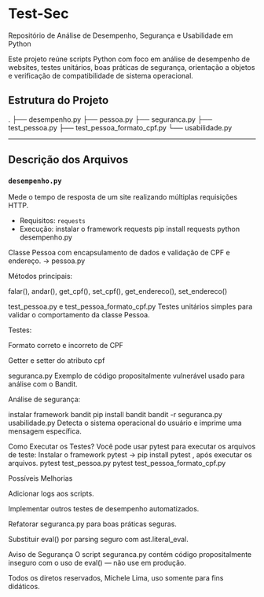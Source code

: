 # Test-Sec

Repositório de Análise de Desempenho, Segurança e Usabilidade em Python

Este projeto reúne scripts Python com foco em análise de desempenho de websites, testes unitários, boas práticas de segurança, orientação a objetos e verificação de compatibilidade de sistema operacional.

## Estrutura do Projeto

.
├── desempenho.py
├── pessoa.py
├── seguranca.py
├── test_pessoa.py
├── test_pessoa_formato_cpf.py
└── usabilidade.py

---

##  Descrição dos Arquivos

### `desempenho.py`
Mede o tempo de resposta de um site realizando múltiplas requisições HTTP.

- Requisitos: `requests`
- Execução:
  instalar o framework requests
  pip install requests
  python desempenho.py
  

Classe Pessoa com encapsulamento de dados e validação de CPF e endereço. -> pessoa.py



Métodos principais:

falar(), andar(), get_cpf(), set_cpf(), get_endereco(), set_endereco()

test_pessoa.py e test_pessoa_formato_cpf.py
Testes unitários simples para validar o comportamento da classe Pessoa.




 Testes:

Formato correto e incorreto de CPF

Getter e setter do atributo cpf

seguranca.py
Exemplo de código propositalmente vulnerável usado para análise com o Bandit.





 Análise de segurança:

instalar framework bandit
pip install bandit
bandit -r seguranca.py
usabilidade.py
Detecta o sistema operacional do usuário e imprime uma mensagem específica.


Como Executar os Testes?
Você pode usar pytest para executar os arquivos de teste:
Instalar o framework pytest -> pip install pytest , após executar os arquivos.
pytest test_pessoa.py
pytest test_pessoa_formato_cpf.py




 Possíveis Melhorias

Adicionar logs aos scripts.

Implementar outros testes de desempenho automatizados.

Refatorar seguranca.py para boas práticas seguras.

Substituir eval() por parsing seguro com ast.literal_eval.



 Aviso de Segurança
O script seguranca.py contém código propositalmente inseguro com o uso de eval() — não use em produção.


 Todos os diretos reservados, Michele Lima, uso somente para fins didáticos.
